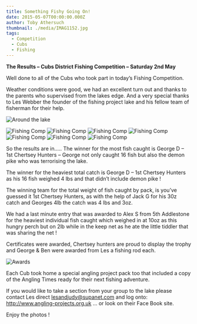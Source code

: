 ```yaml
---
title: Something Fishy Going On!
date: 2015-05-07T00:00:00.000Z
author: Toby Athersuch
thumbnail: ./media/IMAG1152.jpg
tags:
  - Competition
  - Cubs
  - Fishing
---
```


**The Results – Cubs District Fishing Competition – Saturday 2nd May**

Well done to all of the Cubs who took part in today’s Fishing Competition.

Weather conditions were good, we had an excellent turn out and thanks to the parents who supervised from the lakes edge. And a very special thanks to Les
Webber the founder of the fishing project lake and his fellow team of fisherman for their help.

![Around the lake](./media/IMAG1152.jpg)

![Fishing Comp](./media/IMAG1147.jpg)
![Fishing Comp](./media/IMAG1148.jpg)
![Fishing Comp](./media/IMAG1151.jpg)
![Fishing Comp](./media/IMAG1155.jpg)
![Fishing Comp](./media/IMAG1156.jpg)
![Fishing Comp](./media/IMAG1159.jpg)
![Fishing Comp](./media/IMAG1163.jpg)

So the results are in…..
The winner for the most fish caught is George D – 1st Chertsey Hunters – George not only caught 16 fish but also the demon pike who was terrorising the lake.

The winner for the heaviest total catch is George D – 1st Chertsey Hunters as his 16 fish weighed 4 lbs and that didn’t include demon pike !

The winning team for the total weight of fish caught by pack, is you’ve guessed it 1st Chertsey Hunters, as with the help of Jack G for his 30z catch and Georges 4lb the catch was 4 lbs and 3oz.

We had a last minute entry that was awarded to Alex S from 5th Addlestone for the heaviest individual fish caught which weighed in at 10oz as this hungry perch but on 2lb while in the keep net as he ate the little tiddler that was sharing the net !

Certificates were awarded, Chertsey hunters are proud to display the trophy and George & Ben were awarded from Les a fishing rod each.

![Awards](./media/IMAG1162.jpg)

Each Cub took home a special angling project pack too that included a copy of the Angling Times ready for their next fishing adventure.

If you would like to take a section from your group to the lake please contact Les direct lesandjudy@supanet.com and log onto:
http://www.angling-projects.org.uk … or look on their Face Book site.

Enjoy the photos !
